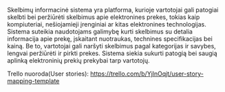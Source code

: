 Skelbimų informacinė sistema yra platforma, kurioje vartotojai gali patogiai skelbti bei peržiūrėti skelbimus apie elektronines prekes, tokias kaip kompiuteriai, nešiojamieji įrenginiai ar kitas elektronines technologijas. Sistema suteikia naudotojams galimybę kurti skelbimus su detalia informacija apie prekę, įskaitant nuotraukas, technines specifikacijas bei kainą. Be to, vartotojai gali naršyti skelbimus pagal kategorijas ir savybes, lengvai peržiūrėti ir pirkti prekes. Sistema siekia sukurti patogią bei saugią aplinką elektroninių prekių prekybai tarp vartotojų.

Trello nuoroda(User stories): https://trello.com/b/YjlnOqjt/user-story-mapping-template

